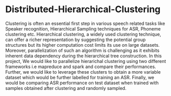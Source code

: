 # Distributed-Hierarchical-Clustering
Clustering is often an essential first step in various speech related tasks like Speaker recognition, Hierarchical Sampling
techniques for ASR, Phoneme clustering etc. Hierarchical clustering, a widely used clustering technique, can offer a richer representation by suggesting the potential group structures but its higher computation cost limits its use on large datasets.
Moreover, parallelization of such an algorithm is challenging as it exhibits inherent data dependency during the hierarchical
tree construction. In this project, We would like to parallelize hierarichal clustering using two different frameworks i.e mapreduce and spark and compare their performances.
Further, we would like to leverage these clusters to obtain a more variable dataset which would be further labelled for training an ASR. Finally, we would be comparing ASR performance on test dataset when trained with samples obtained after clustering and randomly sampled.
